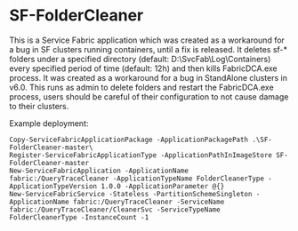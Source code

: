 # SF-FolderCleaner
This is a Service Fabric application which was created as a workaround for a bug in SF clusters running containers, until a fix is released. It deletes sf-* folders under a specified directory (default: D:\SvcFab\Log\Containers\) every specified period of time (default: 12h) and then kills FabricDCA.exe process. It was created as a workaround for a bug in StandAlone clusters in v6.0.  This runs as admin to delete folders and restart the FabricDCA.exe process, users should be careful of their configuration to not cause damage to their clusters.

Example deployment:

```
Copy-ServiceFabricApplicationPackage -ApplicationPackagePath .\SF-FolderCleaner-master\
Register-ServiceFabricApplicationType -ApplicationPathInImageStore SF-FolderCleaner-master
New-ServiceFabricApplication -ApplicationName fabric:/QueryTraceCleaner -ApplicationTypeName FolderCleanerType -ApplicationTypeVersion 1.0.0 -ApplicationParameter @{}
New-ServiceFabricService -Stateless -PartitionSchemeSingleton -ApplicationName fabric:/QueryTraceCleaner -ServiceName fabric:/QueryTraceCleaner/CleanerSvc -ServiceTypeName FolderCleanerType -InstanceCount -1
```
